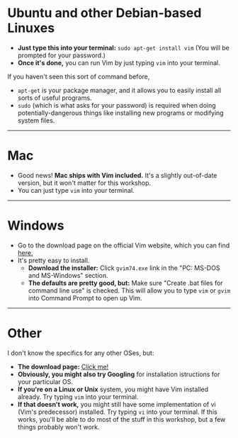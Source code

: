 # Ubuntu and other Debian-based Linuxes

- **Just type this into your terminal:** `sudo apt-get install vim` (You will
  be prompted for your password.)
- **Once it's done,** you can run Vim by just typing `vim` into your terminal.

If you haven't seen this sort of command before,

- `apt-get` is your package manager, and it allows you to easily install all
  sorts of useful programs.
- `sudo` (which is what asks for your password) is required when doing
  potentially-dangerous things like installing new programs or modifying
  system files.

---

# Mac

- Good news! **Mac ships with Vim included.** It's a slightly out-of-date
  version, but it won't matter for this workshop.
- You can just type `vim` into your terminal.

---

# Windows

- Go to the download page on the official Vim website, which you can find
  [here.][vim-dl-pc]
- It's pretty easy to install.
    - **Download the installer:** Click `gvim74.exe` link in the "PC: MS-DOS
      and MS-Windows" section.
    - **The defaults are pretty good, but:** Make sure "Create .bat files for
      command line use" is checked. This will allow you to type `vim` or
      `gvim` into Command Prompt to open up Vim.

---

# Other

I don't know the specifics for any other OSes, but:

- **The download page:** [Click me!][vim-dl]
- **Obviously, you might also try Googling** for installation istructions for
  your particular OS.
- **If you're on a Linux or Unix** system, you might have Vim installed
  already. Try typing `vim` into your terminal.
- **If that doesn't work,** you might still have some implementation of vi
  (Vim's predecessor) installed. Try typing `vi` into your terminal. If this
  works, you'll be able to do most of the stuff in this workshop, but a few
  things probably won't work.

[vim-dl]: http://www.vim.org/download.php
[vim-dl-pc]: http://www.vim.org/download.php#pc
